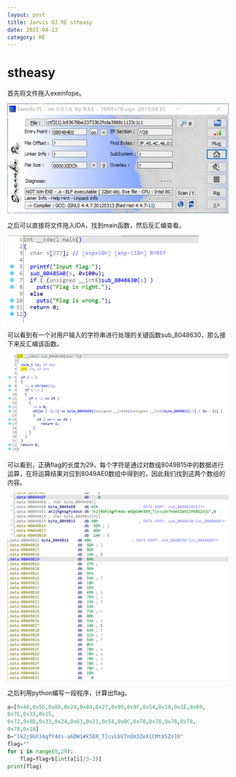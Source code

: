 ```yaml
---
layout: post
title: Jarvis OJ RE stheasy
date: 2021-04-13
category: RE
---
```


# stheasy

 首先将文件拖入exeinfope。

<img src="https://github.com/littleO-range/littleO-range.github.io/raw/master/_images/image076.png" alt="image076" style="zoom:67%;" />

之后可以直接将文件拖入IDA，找到main函数，然后反汇编查看。

<img src="https://github.com/littleO-range/littleO-range.github.io/raw/master/_images/image077.png" alt="image077" style="zoom:67%;" />

 可以看到有一个对用户输入的字符串进行处理的关键函数sub_8048630，那么接下来反汇编该函数。 

<img src="https://github.com/littleO-range/littleO-range.github.io/raw/master/_images/image078.png" alt="image078" style="zoom:67%;" />

可以看到，正确flag的长度为29，每个字符是通过对数组8049B15中的数据进行运算，在将运算结果对应到8049AE0数组中得到的，因此我们找到这两个数组的内容。

<img src="https://github.com/littleO-range/littleO-range.github.io/raw/master/_images/image080.png" alt="image080" style="zoom:67%;" />

<img src="https://github.com/littleO-range/littleO-range.github.io/raw/master/_images/image079.png" alt="image079" style="zoom:67%;" />

之后利用python编写一段程序，计算出flag。

```python
a=[0x48,0x5D,0x8D,0x24,0x84,0x27,0x99,0x9F,0x54,0x18,0x1E,0x69,
0x7E,0x33,0x15,
0x72,0x8D,0x33,0x24,0x63,0x21,0x54,0x0C,0x78,0x78,0x78,0x78,
0x78,0x1B]
b="lk2j9Gh}AgfY4ds-a6QW1#k5ER_T[cvLbV7nOm3ZeX{CMt8SZo]U"
flag=""
for i in range(0,29):
	flag=flag+b[int(a[i]/3-2)]
print(flag)
```



